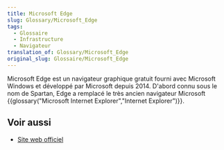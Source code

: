 ```yaml
---
title: Microsoft Edge
slug: Glossary/Microsoft_Edge
tags:
  - Glossaire
  - Infrastructure
  - Navigateur
translation_of: Glossary/Microsoft_Edge
original_slug: Glossaire/Microsoft_Edge
---
```

Microsoft Edge est un navigateur graphique gratuit fourni avec Microsoft Windows et développé par Microsoft depuis 2014. D'abord connu sous le nom de Spartan, Edge a remplacé le très ancien navigateur Microsoft {{glossary("Microsoft Internet Explorer","Internet Explorer")}}.

## Voir aussi

- [Site web officiel](http://www.browserfordoing.com/fr-fr/)
